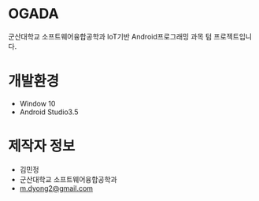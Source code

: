 # OGADA

군산대학교 소프트웨어융합공학과 IoT기반 Android프로그래밍 과목 텀 프로젝트입니다.


# 개발환경

* Window 10
* Android Studio3.5

# 제작자 정보

* 김민정
* 군산대학교 소프트웨어융합공학과
* m.dyong2@gmail.com
